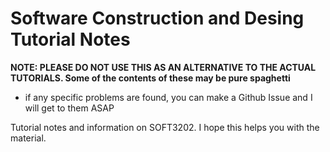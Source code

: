 # Software Construction and Desing Tutorial Notes

**NOTE: PLEASE DO NOT USE THIS AS AN ALTERNATIVE TO THE ACTUAL TUTORIALS. Some of the contents of these may be pure spaghetti**
- if any specific problems are found, you can make a Github Issue and I will get to them ASAP

Tutorial notes and information on SOFT3202.  I hope this helps you with the material.
